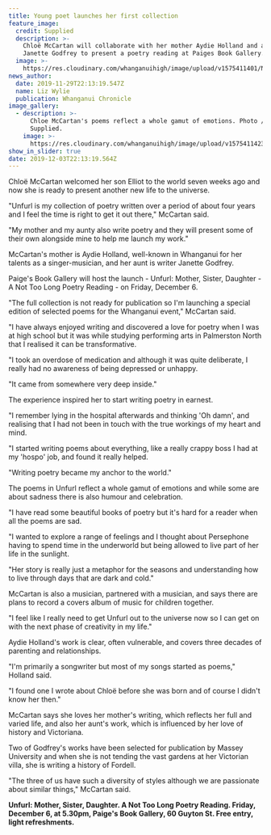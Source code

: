 ```yaml
---
title: Young poet launches her first collection
feature_image:
  credit: Supplied
  description: >-
    Chloë McCartan will collaborate with her mother Aydie Holland and aunt
    Janette Godfrey to present a poetry reading at Paiges Book Gallery. 
  image: >-
    https://res.cloudinary.com/whanganuihigh/image/upload/v1575411401/News/Chloe_McCartan._Chron_30.11.19.jpg
news_author:
  date: 2019-11-29T22:13:19.547Z
  name: Liz Wylie
  publication: Whanganui Chronicle
image_gallery:
  - description: >-
      Chloe McCartan's poems reflect a whole gamut of emotions. Photo /
      Supplied.
    image: >-
      https://res.cloudinary.com/whanganuihigh/image/upload/v1575411423/News/Chloe_McCartan.2_Chron_30.11.19.jpg
show_in_slider: true
date: 2019-12-03T22:13:19.564Z
---
```

Chloë McCartan welcomed her son Elliot to the world seven weeks ago and now she is ready to present another new life to the universe.

"Unfurl is my collection of poetry written over a period of about four years and I feel the time is right to get it out there," McCartan said.

"My mother and my aunty also write poetry and they will present some of their own alongside mine to help me launch my work."

McCartan's mother is Aydie Holland, well-known in Whanganui for her talents as a singer-musician, and her aunt is writer Janette Godfrey.

Paige's Book Gallery will host the launch - Unfurl: Mother, Sister, Daughter - A Not Too Long Poetry Reading - on Friday, December 6.

"The full collection is not ready for publication so I'm launching a special edition of selected poems for the Whanganui event," McCartan said.

"I have always enjoyed writing and discovered a love for poetry when I was at high school but it was while studying performing arts in Palmerston North that I realised it can be transformative.

"I took an overdose of medication and although it was quite deliberate, I really had no awareness of being depressed or unhappy.

"It came from somewhere very deep inside."

The experience inspired her to start writing poetry in earnest.

"I remember lying in the hospital afterwards and thinking 'Oh damn', and realising that I had not been in touch with the true workings of my heart and mind.

"I started writing poems about everything, like a really crappy boss I had at my 'hospo' job, and found it really helped.

"Writing poetry became my anchor to the world."

The poems in Unfurl reflect a whole gamut of emotions and while some are about sadness there is also humour and celebration.

"I have read some beautiful books of poetry but it's hard for a reader when all the poems are sad.

"I wanted to explore a range of feelings and I thought about Persephone having to spend time in the underworld but being allowed to live part of her life in the sunlight.

"Her story is really just a metaphor for the seasons and understanding how to live through days that are dark and cold."

McCartan is also a musician, partnered with a musician, and says there are plans to record a covers album of music for children together.

"I feel like I really need to get Unfurl out to the universe now so I can get on with the next phase of creativity in my life."

Aydie Holland's work is clear, often vulnerable, and covers three decades of parenting and relationships.

"I'm primarily a songwriter but most of my songs started as poems," Holland said.

"I found one I wrote about Chloë before she was born and of course I didn't know her then."

McCartan says she loves her mother's writing, which reflects her full and varied life, and also her aunt's work, which is influenced by her love of history and Victoriana.

Two of Godfrey's works have been selected for publication by Massey University and when she is not tending the vast gardens at her Victorian villa, she is writing a history of Fordell.

"The three of us have such a diversity of styles although we are passionate about similar things," McCartan said.

**Unfurl: Mother, Sister, Daughter. A Not Too Long Poetry Reading. Friday, December 6, at 5.30pm, Paige's Book Gallery, 60 Guyton St. Free entry, light refreshments.**
